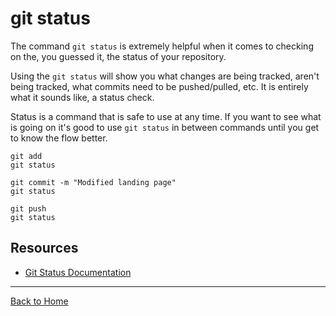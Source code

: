 # git status
The command `git status` is extremely helpful when it comes to checking on the, you guessed it, the status of your repository.

Using the `git status` will show you what changes are being tracked, aren't being tracked, what commits need to be pushed/pulled, etc.
It is entirely what it sounds like, a status check.

Status is a command that is safe to use at any time.
If you want to see what is going on it's good to use `git status` in between commands until you get to know the flow better.

```
git add
git status

git commit -m "Modified landing page"
git status

git push
git status
```
## Resources
- [Git Status Documentation](https://git-scm.com/docs/git-status)

---
[Back to Home](../README.md)
